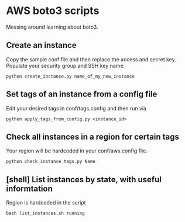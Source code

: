# AWS boto3 scripts

Messing around learning about boto3.

## Create an instance

Copy the sample conf file and then replace the access and secret key.
Populate your security group and SSH key name.

```
python create_instance.py name_of_my_new_instance
```

## Set tags of an instance from a config file

Edit your desired tags in conf/tags.config and then run via
```
python apply_tags_from_config.py <instance_id>
``` 

## Check all instances in a region for certain tags

Your region will be hardcoded in your conf/aws.config file.
```
python check_instance_tags.py Name
```

## [shell] List instances by state, with useful informtation
Region is hardcoded in the script
```
bash list_instances.sh running
```
